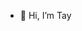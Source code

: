 - 👋 Hi, I’m Tay
<!--- - 📫 Reach me @ [email] --->

<!---
HeyWoahVictoria/HeyWoahVictoria is a ✨ special ✨ repository because its `README.md` (this file) appears on your GitHub profile.
You can click the Preview link to take a look at your changes.
--->
